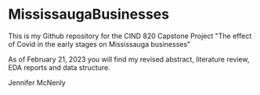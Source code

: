 # MississaugaBusinesses
This is my Github repository for the CIND 820 Capstone Project "The effect of Covid in the early stages on Mississauga businesses"

As of February 21, 2023 you will find my revised abstract, literature review, EDA reports and data structure.

Jennifer McNenly
